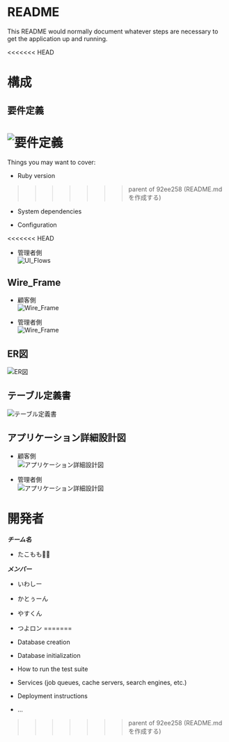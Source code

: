 # README

This README would normally document whatever steps are necessary to get the
application up and running.

<<<<<<< HEAD
# 構成
## 要件定義
![要件定義]("https://drive.google.com/drive/u/0/folders/1kM3yeiLU1eoX3oozT9Ce8hN05rzZGyHT")
=======
Things you may want to cover:

* Ruby version
>>>>>>> parent of 92ee258 (README.md を作成する)

* System dependencies

* Configuration

<<<<<<< HEAD
* 管理者側 <br>
![UI_Flows]("")

## Wire_Frame
* 顧客側 <br>
![Wire_Frame]("")

* 管理者側 <br>
![Wire_Frame]("")

## ER図
![ER図](https://github.com/takomomo202208/git-testVer1.0/blob/main/ER%E5%9B%B3_%E3%83%81%E3%83%BC%E3%83%A0%E3%81%9F%E3%81%93%E3%82%82%E3%82%82Ver2.1.drawio.png
 "ER図")

## テーブル定義書
![テーブル定義書]("完成品を入れる")

## アプリケーション詳細設計図
* 顧客側 <br>
![アプリケーション詳細設計図]("完成品を入れる")

* 管理者側 <br>
![アプリケーション詳細設計図]("完成品を入れる")

# 開発者
___チーム名___
* たこもも🐙🍑

___メンバー___
* いわしー
* かとぅーん
* やすくん
* つよロン
=======
* Database creation

* Database initialization

* How to run the test suite

* Services (job queues, cache servers, search engines, etc.)

* Deployment instructions

* ...
>>>>>>> parent of 92ee258 (README.md を作成する)
